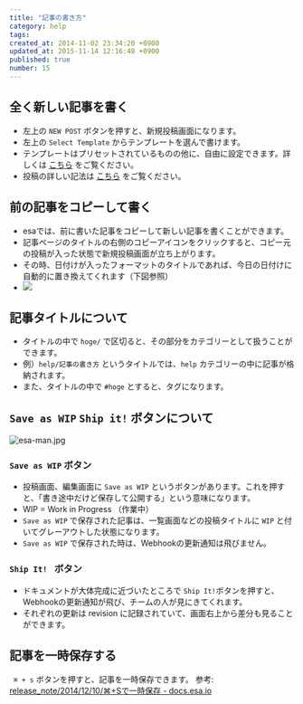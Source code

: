 ```yaml
---
title: "記事の書き方"
category: help
tags: 
created_at: 2014-11-02 23:34:20 +0900
updated_at: 2015-11-14 12:16:48 +0900
published: true
number: 15
---
```


## 全く新しい記事を書く

- 左上の `NEW POST` ボタンを押すと、新規投稿画面になります。
- 左上の `Select Template` からテンプレートを選んで書けます。
 - テンプレートはプリセットされているものの他に、自由に設定できます。詳しくは [こちら](/posts/7) をご覧ください。
- 投稿の詳しい記法は [こちら](/posts/12) をご覧ください。

## 前の記事をコピーして書く

- esaでは、前に書いた記事をコピーして新しい記事を書くことができます。
- 記事ページのタイトルの右側のコピーアイコンをクリックすると、コピー元の投稿が入った状態で新規投稿画面が立ち上がります。
- その時、日付けが入ったフォーマットのタイトルであれば、今日の日付けに自動的に置き換えてくれます（下図参照）
- [![](https://camo.githubusercontent.com/3dac684cb3ea97b7afeccb86924bd48270113a52/68747470733a2f2f696d672e6573612e696f2f75706c6f6164732f70726f64756374696f6e2f70696374757265732f312f39382f696d6167652f62316165613332613336393764336665363239363930643065323165323431352e6a7067)](https://camo.githubusercontent.com/3dac684cb3ea97b7afeccb86924bd48270113a52/68747470733a2f2f696d672e6573612e696f2f75706c6f6164732f70726f64756374696f6e2f70696374757265732f312f39382f696d6167652f62316165613332613336393764336665363239363930643065323165323431352e6a7067)

## 記事タイトルについて

- タイトルの中で `hoge/` で区切ると、その部分をカテゴリーとして扱うことができます。
 - 例）`help/記事の書き方` というタイトルでは、`help` カテゴリーの中に記事が格納されます。
- また、タイトルの中で `#hoge` とすると、タグになります。

## ```Save as WIP``` ```Ship it!``` ボタンについて

![esa-man.jpg](https://img.esa.io/uploads/production/pictures/1/92/image/806df375700f7cc1f04c8ef9e8806126.jpg)

### ```Save as WIP``` ボタン
-  投稿画面、編集画面に ```Save as WIP``` というボタンがあります。これを押すと、「書き途中だけど保存して公開する」という意味になります。
  - WIP = Work in Progress （作業中）
- ```Save as WIP``` で保存された記事は、一覧画面などの投稿タイトルに ```WIP``` と付いてグレーアウトした状態になります。
- ```Save as WIP``` で保存された時は、Webhookの更新通知は飛びません。

### ```Ship It! ``` ボタン

 - ドキュメントが大体完成に近づいたところで ```Ship It!```ボタンを押すと、Webhookの更新通知が飛び、チームの人が見にきてくれます。
 - それぞれの更新は revision に記録されていて、画面右上から差分も見ることができます。

## 記事を一時保存する

` ⌘ + s` ボタンを押すと、記事を一時保存できます。
参考: [release_note/2014/12/10/⌘+Sで一時保存 - docs.esa.io](https://docs.esa.io/posts/28)

